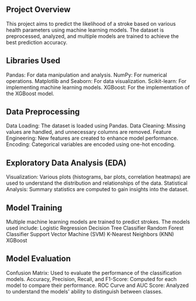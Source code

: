 ## Project Overview
This project aims to predict the likelihood of a stroke based on various health parameters using machine learning models. The dataset is preprocessed, analyzed, and multiple models are trained to achieve the best prediction accuracy.

## Libraries Used
Pandas: For data manipulation and analysis.
NumPy: For numerical operations.
Matplotlib and Seaborn: For data visualization.
Scikit-learn: For implementing machine learning models.
XGBoost: For the implementation of the XGBoost model.

## Data Preprocessing
Data Loading: The dataset is loaded using Pandas.
Data Cleaning: Missing values are handled, and unnecessary columns are removed.
Feature Engineering: New features are created to enhance model performance.
Encoding: Categorical variables are encoded using one-hot encoding.

## Exploratory Data Analysis (EDA)
Visualization: Various plots (histograms, bar plots, correlation heatmaps) are used to understand the distribution and relationships of the data.
Statistical Analysis: Summary statistics are computed to gain insights into the dataset.

## Model Training
Multiple machine learning models are trained to predict strokes. The models used include:
Logistic Regression
Decision Tree Classifier
Random Forest Classifier
Support Vector Machine (SVM)
K-Nearest Neighbors (KNN)
XGBoost

## Model Evaluation
Confusion Matrix: Used to evaluate the performance of the classification models.
Accuracy, Precision, Recall, and F1-Score: Computed for each model to compare their performance.
ROC Curve and AUC Score: Analyzed to understand the models' ability to distinguish between classes.
